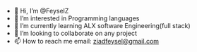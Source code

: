 - 👋 Hi, I’m @FeyselZ
- 👀 I’m interested in Programming languages 
- 🌱 I’m currently learning ALX software Engineering(full stack)
- 💞️ I’m looking to collaborate on any project
- 📫 How to reach me email: ziadfeysel@gmail.com

<!---
FeyselZ/FeyselZ is a ✨ special ✨ repository because its `README.md` (this file) appears on your GitHub profile.
You can click the Preview link to take a look at your changes.
--->

